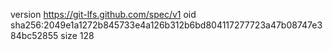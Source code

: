 version https://git-lfs.github.com/spec/v1
oid sha256:2049e1a1272b845733e4a126b312b6bd804117277723a47b08747e384bc52855
size 128
